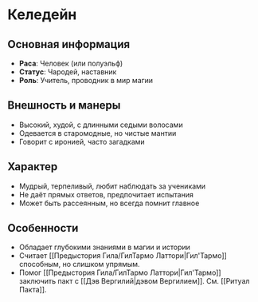 # Келедейн

## Основная информация
- **Раса**: Человек (или полуэльф)
- **Статус**: Чародей, наставник
- **Роль**: Учитель, проводник в мир магии

## Внешность и манеры
- Высокий, худой, с длинными седыми волосами
- Одевается в старомодные, но чистые мантии
- Говорит с иронией, часто загадками

## Характер
- Мудрый, терпеливый, любит наблюдать за учениками
- Не даёт прямых ответов, предпочитает испытания
- Может быть рассеянным, но всегда помнит главное

## Особенности
- Обладает глубокими знаниями в магии и истории
- Считает [[Предыстория Гила/ГилТармо Латтори|Гил'Тармо]] способным, но слишком упрямым.
- Помог [[Предыстория Гила/ГилТармо Латтори|Гил'Тармо]] заключить пакт с [[Дэв Вергилий|дэвом Вергилием]]. См. [[Ритуал Пакта]]. 